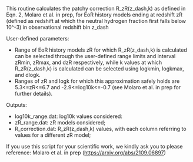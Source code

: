 This routine calculates the patchy correction R_zR(z_dash,k) as defined in Eqn. 2, Molaro et al. in prep, for EoR history models ending at redshift zR (defined as redshift at which the neutral hydrogen fraction first falls below 10^-3) in observational redshift bin z_dash

User-defined parameters:
- Range of EoR history models zR for which R_zR(z_dash,k) is calculated can be selected through the user-defined range limits and interval zRmin, zRmax, and dzR respectively, while k values at which R_zR(z_dash,k) is calculated can be selected using logkmin, logkmax, and dlogk.
- Ranges of zR and logk for which this approximation safely holds are 5.3<=zR<=6.7 and -2.9<=log10k<=-0.7 (see Molaro et al. in prep for further details).

Outputs:
- log10k_range.dat: log10k values considered:
- zR_range.dat: zR models considered;
- R_correction.dat: R_zR(z_dash,k) values, with each column referring to values for a different zR model;

If you use this script for your scientific work, we kindly ask you to please reference: Molaro et al. in prep (https://arxiv.org/abs/2109.06897)
